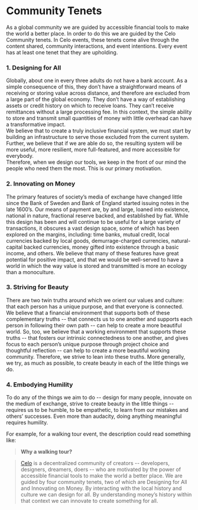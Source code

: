 # Community Tenets
As a global community we are guided by accessible financial tools to make the world a better place. In order to do this we are guided by the Celo Community tenets. In Celo events, these tenets come alive through the content shared, community interactions, and event intentions. Every event has at least one tenet that they are upholding.


### 1. Designing for All 

Globally, about one in every three adults do not have a bank account.  As a simple consequence of this, they don’t have a straightforward means of receiving or storing value across distance, and therefore are excluded from a large part of the global economy. They don’t have a way of establishing assets or credit history on which to receive loans. They can’t receive remittances without a large processing fee. In this context, the simple ability to store and transmit small quantities of money with little overhead can have a transformative impact.  
We believe that to create a truly inclusive financial system, we must start by building an infrastructure to serve those excluded from the current system. Further, we believe that if we are able do so, the resulting system will be more useful, more resilient, more full-featured, and more accessible for everybody.  
Therefore, when we design our tools, we keep in the front of our mind the people who need them the most.  This is our primary motivation.

### 2. Innovating on Money

The primary features of society’s media of exchange have changed little since the Bank of Sweden and Bank of England started issuing notes in the late 1600’s. Our means of payment are, by and large, loaned into existence, national in nature, fractional reserve backed, and established by fiat. While this design has been and will continue to be useful for a large variety of transactions, it obscures a vast design space, some of which has been explored on the margins, including: time banks, mutual credit, local currencies backed by local goods, demurrage-charged currencies, natural-capital backed currencies, money gifted into existence through a basic income, and others.
We believe that many of these features have great potential for positive impact, and that we would be well-served to have a world in which the way value is stored and transmitted is more an ecology than a monoculture.

### 3. Striving for Beauty 

There are two twin truths around which we orient our values and culture: that each person has a unique purpose, and that everyone is connected.  We believe that a financial environment that supports both of these complementary truths -- that connects us to one another and supports each person in following their own path -- can help to create a more beautiful world.  So, too, we believe that a working environment that supports these truths -- that fosters our intrinsic connectedness to one another, and gives focus to each person’s unique purpose through project choice and thoughtful reflection -- can help to create a more beautiful working community.  Therefore, we strive to lean into these truths.  More generally, we try, as much as possible, to create beauty in each of the little things we do.

### 4. Embodying Humility

To do any of the things we aim to do -- design for many people, innovate on the medium of exchange, strive to create beauty in the little things -- requires us to be humble, to be empathetic, to learn from our mistakes and others’ successes.  Even more than audacity, doing anything meaningful requires humility.


For example, for a walking tour event, the description could read something like:

> **Why a walking tour?**

> [Celo](/) is a decentralized community of creators -- developers, designers, dreamers, doers -- who are motivated by the power of accessible financial tools to make the world a better place. We are guided by four community tenets, two of which are Designing for All and Innovating on Money. By interacting with the local history and culture we can design for all. By understanding money’s history within that context we can innovate to create something for all.


